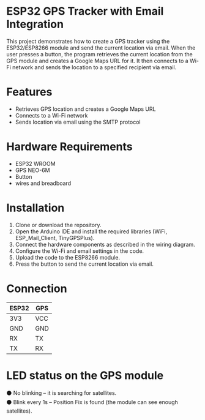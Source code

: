 # ESP32 GPS Tracker with Email Integration
This project demonstrates how to create a GPS tracker using the ESP32/ESP8266 module and send the current location via email. When the user presses a button, the program retrieves the current location from the GPS module and creates a Google Maps URL for it. It then connects to a Wi-Fi network and sends the location to a specified recipient via email.

# Features
- Retrieves GPS location and creates a Google Maps URL
- Connects to a Wi-Fi network
- Sends location via email using the SMTP protocol

# Hardware Requirements
- ESP32 WROOM
- GPS NEO-6M
- Button
- wires and breadboard

# Installation
1. Clone or download the repository.
2. Open the Arduino IDE and install the required libraries (WiFi, ESP_Mail_Client, TinyGPSPlus).
3. Connect the hardware components as described in the wiring diagram.
4. Configure the Wi-Fi and email settings in the code.
5. Upload the code to the ESP8266 module.
6. Press the button to send the current location via email.

# Connection 
| ESP32 | GPS   |
|-------|-------|
| 3V3   | VCC   |
| GND   | GND   |
| RX    | TX    |
| TX    | RX    |

# LED status on the GPS module
⚫ No blinking – it is searching for satellites.</br>
⚫ Blink every 1s – Position Fix is found (the module can see enough satellites).



